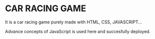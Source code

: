 # CAR RACING GAME 

It is a car racing game purely made with HTML, CSS, JAVASCRIPT...

Advance concepts of JavaScript is used here and succesfully deployed.
